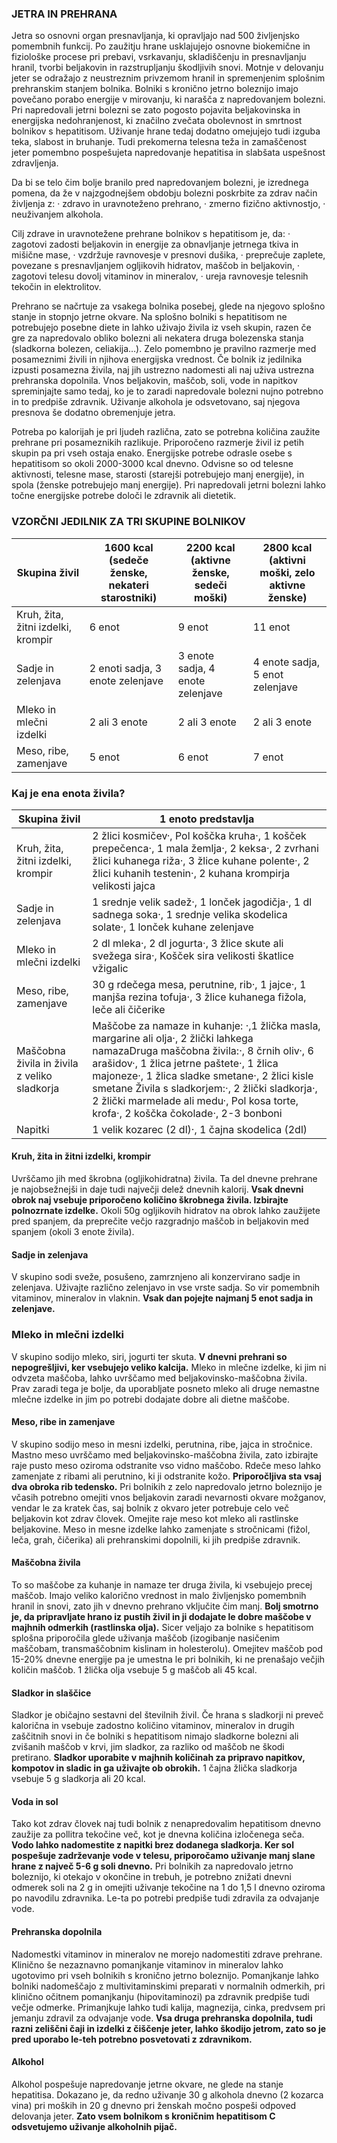 ### JETRA IN PREHRANA

Jetra so osnovni organ presnavljanja, ki opravljajo nad 500 življenjsko pomembnih funkcij. Po zaužitju hrane usklajujejo osnovne biokemične in fiziološke procese pri prebavi, vsrkavanju, skladiščenju in presnavljanju hranil, tvorbi beljakovin in razstrupljanju škodljivih snovi.
Motnje v delovanju jeter se odražajo z neustreznim privzemom hranil in spremenjenim splošnim prehranskim stanjem bolnika. Bolniki s kronično jetrno boleznijo imajo povečano porabo energije v mirovanju, ki narašča z napredovanjem bolezni.
Pri napredovali jetrni bolezni se zato pogosto pojavita beljakovinska in energijska nedohranjenost, ki značilno zvečata obolevnost in smrtnost bolnikov s hepatitisom. Uživanje hrane tedaj dodatno omejujejo tudi izguba teka, slabost in bruhanje. Tudi prekomerna telesna teža in zamaščenost jeter pomembno pospešujeta napredovanje hepatitisa in slabšata uspešnost zdravljenja.

Da bi se telo čim bolje branilo pred napredovanjem bolezni, je izrednega pomena, da že v najzgodnejšem obdobju bolezni poskrbite za zdrav način življenja z:
·         zdravo in uravnoteženo prehrano,
·         zmerno fizično aktivnostjo,
·         neuživanjem alkohola.

Cilj zdrave in uravnotežene prehrane bolnikov s hepatitisom je, da:
·         zagotovi zadosti beljakovin in energije za obnavljanje jetrnega tkiva in mišične mase,
·         vzdržuje ravnovesje v presnovi dušika,
·         preprečuje zaplete, povezane s presnavljanjem ogljikovih hidratov, maščob in beljakovin,
·         zagotovi telesu dovolj vitaminov in mineralov,
·         ureja ravnovesje telesnih tekočin in elektrolitov.

Prehrano se načrtuje za vsakega bolnika posebej, glede na njegovo splošno stanje in stopnjo jetrne okvare. Na splošno bolniki s hepatitisom ne potrebujejo posebne diete in lahko uživajo živila iz vseh skupin, razen če gre za napredovalo obliko bolezni ali nekatera druga bolezenska stanja (sladkorna bolezen, celiakija…). Zelo pomembno je pravilno razmerje med posameznimi živili in njihova energijska vrednost. Če bolnik iz jedilnika izpusti posamezna živila, naj jih ustrezno nadomesti ali naj uživa ustrezna prehranska dopolnila. Vnos beljakovin, maščob, soli, vode in napitkov spreminjajte samo tedaj, ko je to zaradi napredovale bolezni nujno potrebno in to predpiše zdravnik. Uživanje alkohola je odsvetovano, saj njegova presnova še dodatno obremenjuje jetra.

Potreba po kalorijah je pri ljudeh različna, zato se potrebna količina zaužite prehrane pri posameznikih razlikuje. Priporočeno razmerje živil iz petih skupin pa pri vseh ostaja enako. Energijske potrebe odrasle osebe s hepatitisom so okoli 2000-3000 kcal dnevno. Odvisne so od telesne aktivnosti, telesne mase, starosti (starejši potrebujejo manj energije), in spola (ženske potrebujejo manj energije). Pri napredovali jetrni bolezni lahko točne energijske potrebe določi le zdravnik ali dietetik.



### VZORČNI JEDILNIK ZA TRI SKUPINE BOLNIKOV
| Skupina živil                      	| 1600 kcal (sedeče ženske, nekateri starostniki) 	| 2200 kcal (aktivne ženske, sedeči moški) 	| 2800 kcal (aktivni moški, zelo aktivne ženske) 	|
|------------------------------------	|-------------------------------------------------	|------------------------------------------	|------------------------------------------------	|
| Kruh, žita, žitni izdelki, krompir 	| 6 enot                                          	| 9 enot                                   	| 11 enot                                        	|
| Sadje in zelenjava                 	| 2 enoti sadja, 3 enote zelenjave                	| 3 enote sadja, 4 enote zelenjave         	| 4 enote sadja, 5 enot zelenjave                	|
| Mleko in mlečni izdelki            	| 2 ali 3 enote                                   	| 2 ali 3 enote                            	| 2 ali 3 enote                                  	|
| Meso, ribe, zamenjave              	| 5 enot                                          	| 6 enot                                   	| 7 enot                                         	|
 

### Kaj je ena enota živila?
| Skupina živil                                	| 1 enoto predstavlja                                                                                                                                                                                                                                                                                                                                                            	|
|----------------------------------------------	|--------------------------------------------------------------------------------------------------------------------------------------------------------------------------------------------------------------------------------------------------------------------------------------------------------------------------------------------------------------------------------	|
| Kruh, žita, žitni izdelki, krompir           	| 2 žlici kosmičev·, Pol koščka kruha·, 1 košček prepečenca·, 1 mala žemlja·, 2 keksa·, 2 zvrhani žlici kuhanega riža·, 3 žlice kuhane polente·, 2 žlici kuhanih testenin·, 2 kuhana krompirja velikosti jajca                                                                                                                                                                   	|
| Sadje in zelenjava                           	| 1 srednje velik sadež·, 1 lonček jagodičja·, 1 dl sadnega soka·, 1 srednje velika skodelica solate·, 1 lonček kuhane zelenjave                                                                                                                                                                                                                                                 	|
| Mleko in mlečni izdelki                      	| 2 dl mleka·, 2 dl jogurta·, 3 žlice skute ali svežega sira·, Košček sira velikosti škatlice vžigalic                                                                                                                                                                                                                                                                           	|
| Meso, ribe, zamenjave                        	| 30 g rdečega mesa, perutnine, rib·, 1 jajce·, 1 manjša rezina tofuja·, 3 žlice kuhanega fižola,  leče ali čičerike                                                                                                                                                                                                                                                             	|
| Maščobna živila in živila z veliko sladkorja 	| Maščobe za namaze in kuhanje: ·,1 žlička masla, margarine ali olja·, 2 žlički lahkega namazaDruga maščobna živila:·, 8 črnih oliv·, 6 arašidov·, 1 žlica jetrne paštete·, 1 žlica majoneze·, 1 žlica sladke smetane·, 2 žlici kisle smetane  Živila s sladkorjem:·, 2 žlički sladkorja·, 2 žlički marmelade ali medu·, Pol kosa torte, krofa·, 2 koščka čokolade·, 2-3 bonboni 	|
| Napitki                                      	| 1 velik kozarec (2 dl)·, 1 čajna skodelica (2dl)                                                                                                                                                                                                                                                                                                                               	|
 
#### Kruh, žita in žitni izdelki, krompir
Uvrščamo jih med škrobna (ogljikohidratna) živila. Ta del dnevne prehrane je najobsežnejši in daje tudi največji delež dnevnih kalorij. **Vsak dnevni obrok naj vsebuje priporočeno količino škrobnega živila. Izbirajte polnozrnate izdelke.** Okoli 50g ogljikovih hidratov na obrok lahko zaužijete pred spanjem, da preprečite večjo razgradnjo maščob in beljakovin med spanjem (okoli 3 enote živila).

#### Sadje in zelenjava
V skupino sodi sveže, posušeno, zamrznjeno ali konzervirano sadje in zelenjava. Uživajte različno zelenjavo in vse vrste sadja. So vir pomembnih vitaminov, mineralov in vlaknin. **Vsak dan pojejte najmanj 5 enot sadja in zelenjave.**

### Mleko in mlečni izdelki
V skupino sodijo mleko, siri, jogurti ter skuta. **V dnevni prehrani so nepogrešljivi, ker vsebujejo veliko kalcija.** Mleko in mlečne izdelke, ki jim ni odvzeta maščoba, lahko uvrščamo med beljakovinsko-maščobna živila. Prav zaradi tega je bolje, da uporabljate posneto mleko ali druge nemastne mlečne izdelke in jim po potrebi dodajate dobre ali dietne maščobe.

#### Meso, ribe in zamenjave
V skupino sodijo meso in mesni izdelki, perutnina, ribe, jajca in stročnice. Mastno meso uvrščamo med beljakovinsko-maščobna živila, zato izbirajte raje pusto meso oziroma odstranite vso vidno maščobo. Rdeče meso lahko zamenjate z ribami ali perutnino, ki ji odstranite kožo. **Priporočljiva sta vsaj dva obroka rib tedensko.** Pri bolnikih z zelo napredovalo jetrno boleznijo je včasih potrebno omejiti vnos beljakovin zaradi nevarnosti okvare možganov, vendar le za kratek čas, saj bolnik z okvaro jeter potrebuje celo več beljakovin kot zdrav človek. Omejite raje meso kot mleko ali rastlinske beljakovine. Meso in mesne izdelke lahko zamenjate s stročnicami (fižol, leča, grah, čičerika) ali prehranskimi dopolnili, ki jih predpiše zdravnik.

#### Maščobna živila
To so maščobe za kuhanje in namaze ter druga živila, ki vsebujejo precej maščob. Imajo veliko kalorično vrednost in malo življenjsko pomembnih hranil in snovi, zato jih v dnevno prehrano vključite čim manj. **Bolj smotrno je, da pripravljate hrano iz pustih živil in ji dodajate le dobre maščobe v majhnih odmerkih (rastlinska olja).** Sicer veljajo za  bolnike s hepatitisom splošna priporočila glede uživanja maščob (izogibanje nasičenim maščobam, transmaščobnim kislinam in holesterolu). Omejitev maščob pod 15-20% dnevne energije pa je umestna le pri bolnikih, ki ne prenašajo večjih količin maščob. 1 žlička olja vsebuje 5 g maščob ali 45 kcal.

#### Sladkor in slaščice
Sladkor je običajno sestavni del številnih živil. Če hrana s sladkorji ni preveč kalorična in vsebuje zadostno količino vitaminov, mineralov in drugih zaščitnih snovi in če bolniki s hepatitisom nimajo sladkorne bolezni ali zvišanih maščob v krvi, jim sladkor, za razliko od maščob ne škodi pretirano. **Sladkor uporabite v majhnih količinah za pripravo napitkov, kompotov in sladic in ga uživajte ob obrokih.** 1 čajna žlička sladkorja vsebuje 5 g sladkorja ali 20 kcal.

#### Voda in sol
Tako kot zdrav človek naj tudi bolnik z nenapredovalim hepatitisom dnevno zaužije za pollitra tekočine več, kot je dnevna količina izločenega seča. **Vodo lahko nadomestite z napitki brez dodanega sladkorja. Ker sol pospešuje zadrževanje vode v telesu, priporočamo uživanje manj slane hrane z največ 5-6 g soli dnevno.** Pri bolnikih za napredovalo jetrno boleznijo, ki otekajo v okončine in trebuh, je potrebno znižati dnevni odmerek soli na 2 g in omejiti uživanje tekočine na 1 do 1,5 l dnevno oziroma po navodilu zdravnika. Le-ta po potrebi predpiše tudi zdravila za odvajanje vode.

#### Prehranska dopolnila
Nadomestki vitaminov in mineralov ne morejo nadomestiti zdrave prehrane. Klinično še nezaznavno pomanjkanje vitaminov in mineralov lahko ugotovimo pri vseh bolnikih s kronično jetrno boleznijo. Pomanjkanje lahko bolniki nadomeščajo z multivitaminskimi preparati v normalnih odmerkih, pri klinično očitnem pomanjkanju (hipovitaminozi) pa zdravnik predpiše tudi večje odmerke. Primanjkuje lahko tudi kalija, magnezija, cinka, predvsem pri jemanju zdravil za odvajanje vode. **Vsa druga prehranska dopolnila, tudi razni zeliščni čaji in izdelki z čiščenje jeter, lahko škodijo jetrom, zato so je pred uporabo le-teh potrebno posvetovati z zdravnikom.** 
 
#### Alkohol
Alkohol pospešuje napredovanje jetrne okvare, ne glede na stanje hepatitisa. Dokazano je, da redno uživanje 30 g alkohola dnevno (2 kozarca vina) pri moških in 20 g dnevno pri ženskah močno pospeši odpoved delovanja jeter. **Zato vsem bolnikom s kroničnim hepatitisom C odsvetujemo uživanje alkoholnih pijač.**
 
